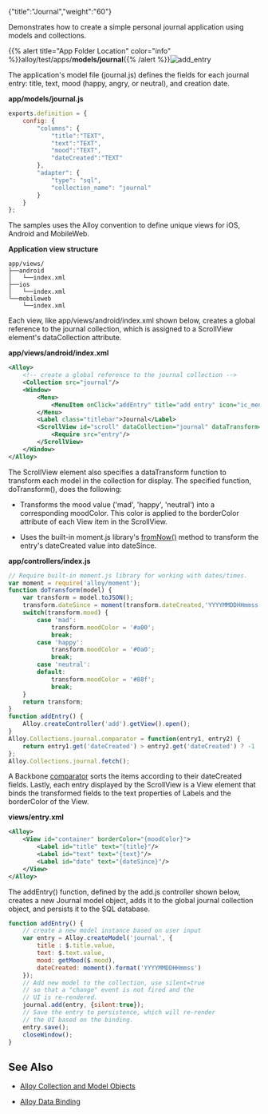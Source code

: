 {"title":"Journal","weight":"60"}

Demonstrates how to create a simple personal journal application using models and collections.

{{% alert title="App Folder Location" color="info" %}}alloy/test/apps/**models/journal**{{% /alert %}}![add_entry](/Images/appc/download/attachments/41845717/add_entry.png)

The application's model file (journal.js) defines the fields for each journal entry: title, text, mood (happy, angry, or neutral), and creation date.

**app/models/journal.js**

```javascript
exports.definition = {
    config: {
        "columns": {
            "title":"TEXT",
            "text":"TEXT",
            "mood":"TEXT",
            "dateCreated":"TEXT"
        },
        "adapter": {
            "type": "sql",
            "collection_name": "journal"
        }
    }
};
```

The samples uses the Alloy convention to define unique views for iOS, Android and MobileWeb.

**Application view structure**

```
app/views/
├──android
│   └──index.xml
├──ios
│   └──index.xml
└──mobileweb
    └──index.xml
```

Each view, like app/views/android/index.xml shown below, creates a global reference to the journal collection, which is assigned to a ScrollView element's dataCollection attribute.

**app/views/android/index.xml**

```xml
<Alloy>
    <!-- create a global reference to the journal collection -->
    <Collection src="journal"/>
    <Window>
        <Menu>
            <MenuItem onClick="addEntry" title="add entry" icon="ic_menu_add.png"></MenuItem>
        </Menu>
        <Label class="titlebar">Journal</Label>
        <ScrollView id="scroll" dataCollection="journal" dataTransform="doTransform">
            <Require src="entry"/>
        </ScrollView>
    </Window>
</Alloy>
```

The ScrollView element also specifies a dataTransform function to transform each model in the collection for display. The specified function, doTransform(), does the following:

* Transforms the mood value ('mad', 'happy', 'neutral') into a corresponding moodColor. This color is applied to the borderColor attribute of each View item in the ScrollView.

* Uses the built-in moment.js library's [fromNow()](http://momentjs.com/docs/#/displaying/fromnow/) method to transform the entry's dateCreated value into dateSince.

**app/controllers/index.js**

```javascript
// Require built-in moment.js library for working with dates/times.
var moment = require('alloy/moment');
function doTransform(model) {
    var transform = model.toJSON();
    transform.dateSince = moment(transform.dateCreated,'YYYYMMDDHHmmss').fromNow();
    switch(transform.mood) {
        case 'mad':
            transform.moodColor = '#a00';
            break;
        case 'happy':
            transform.moodColor = '#0a0';
            break;
        case 'neutral':
        default:
            transform.moodColor = '#88f';
            break;
    }
    return transform;
}
function addEntry() {
    Alloy.createController('add').getView().open();
}
Alloy.Collections.journal.comparator = function(entry1, entry2) {
    return entry1.get('dateCreated') > entry2.get('dateCreated') ? -1 : 1;
};
Alloy.Collections.journal.fetch();
```

A Backbone [comparator](http://backbonejs.org/#Collection-comparator) sorts the items according to their dateCreated fields. Lastly, each entry displayed by the ScrollView is a View element that binds the transformed fields to the text properties of Labels and the borderColor of the View.

**views/entry.xml**

```xml
<Alloy>
    <View id="container" borderColor="{moodColor}">
        <Label id="title" text="{title}"/>
        <Label id="text" text="{text}"/>
        <Label id="date" text="{dateSince}"/>
    </View>
</Alloy>
```

The addEntry() function, defined by the add.js controller shown below, creates a new Journal model object, adds it to the global journal collection object, and persists it to the SQL database.

```javascript
function addEntry() {
    // create a new model instance based on user input
    var entry = Alloy.createModel('journal', {
        title : $.title.value,
        text: $.text.value,
        mood: getMood($.mood),
        dateCreated: moment().format('YYYYMMDDHHmmss')
    });
    // Add new model to the collection, use silent=true
    // so that a "change" event is not fired and the
    // UI is re-rendered.
    journal.add(entry, {silent:true});
    // Save the entry to persistence, which will re-render
    // the UI based on the binding.
    entry.save();
    closeWindow();
}
```

## See Also

* [Alloy Collection and Model Objects](/docs/appc/Alloy_Framework/Alloy_Guide/Alloy_Models/Alloy_Collection_and_Model_Objects/)

* [Alloy Data Binding](/docs/appc/Alloy_Framework/Alloy_Guide/Alloy_Models/Alloy_Data_Binding/)
